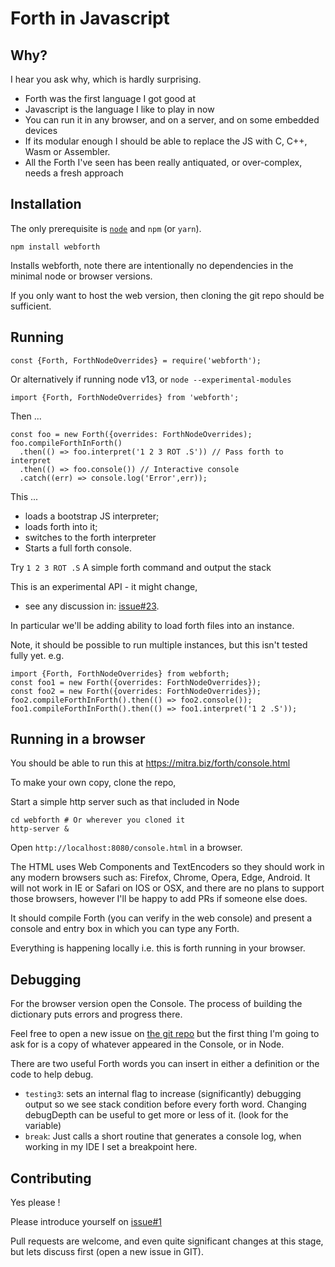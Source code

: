 # Forth in Javascript
## Why?
I hear you ask why, which is hardly surprising. 
* Forth was the first language I got good at
* Javascript is the language I like to play in now
* You can run it in any browser, and on a server, and on some embedded devices
* If its modular enough I should be able to replace the JS with C, C++, Wasm or Assembler.
* All the Forth I've seen has been really antiquated, or over-complex, needs a fresh approach

## Installation
The only prerequisite is [`node`](https://nodejs.org) and `npm` (or `yarn`). 

```
npm install webforth
```
Installs webforth, note there are intentionally no dependencies 
in the minimal node or browser versions.

If you only want to host the web version, then cloning the git repo should be sufficient.

## Running

```
const {Forth, ForthNodeOverrides} = require('webforth');
```
Or alternatively if running node v13, or `node --experimental-modules`
```
import {Forth, ForthNodeOverrides} from 'webforth';
```
Then ...
```
const foo = new Forth({overrides: ForthNodeOverrides);
foo.compileForthInForth()
  .then(() => foo.interpret('1 2 3 ROT .S')) // Pass forth to interpret
  .then(() => foo.console()) // Interactive console
  .catch((err) => console.log('Error',err));
```
This ... 

* loads a bootstrap JS interpreter; 
* loads forth into it; 
* switches to the forth interpreter
* Starts a full forth console.

Try `1 2 3 ROT .S` A simple forth command and output the stack

This is an experimental API - it might change, 
- see any discussion in: [issue#23](https://github.com/mitra42/webForth/issues/23).

In particular we'll be adding ability to load forth files into an instance.

Note, it should be possible to run multiple instances, but this isn't tested fully yet.
e.g. 
```
import {Forth, ForthNodeOverrides} from webforth;
const foo1 = new Forth({overrides: ForthNodeOverrides});
const foo2 = new Forth({overrides: ForthNodeOverrides});
foo2.compileForthInForth().then(() => foo2.console());
foo1.compileForthInForth().then(() => foo1.interpret('1 2 .S'));
```
## Running in a browser

You should be able to run this at https://mitra.biz/forth/console.html

To make your own copy, clone the repo,

Start a simple http server such as that included in Node
```
cd webforth # Or wherever you cloned it
http-server &
```
Open `http://localhost:8080/console.html` in a browser. 

The HTML uses Web Components and TextEncoders so they should work in any modern browsers such as:
Firefox, Chrome, Opera, Edge, Android. 
It will not work in IE or Safari on IOS or OSX, and there are no plans to support those browsers, 
however I'll be happy to add PRs if someone else does.

It should compile Forth (you can verify in the web console) and present a console and entry box
in which you can type any Forth. 

Everything is happening locally i.e. this is forth running in your browser.

## Debugging

For the browser version open the Console. 
The process of building the dictionary puts errors and progress there. 

Feel free to open a new issue on [the git repo](https://github.com/mitra42/webforth/issues) 
but the first thing I'm going to ask for is a copy of whatever appeared in the Console,
or in Node.

There are two useful Forth words you can insert in either a definition or the code to help debug.
* `testing3`: sets an internal flag to increase (significantly) debugging output so we 
    see stack condition before every forth word. 
    Changing debugDepth can be useful to get more or less of it. (look for the variable)
* `break`: Just calls a short routine that generates a console log, when working in my IDE 
    I set a breakpoint here. 

## Contributing

Yes please ! 

Please introduce yourself on [issue#1](https://github.com/mitra42/webforth/issues/1)

Pull requests are welcome, and even quite significant changes at this stage, 
but lets discuss first (open a new issue in GIT). 
